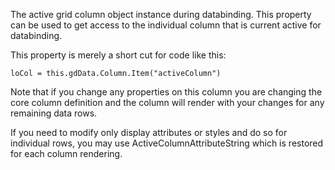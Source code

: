 ﻿The active grid column object instance during databinding. This property can be used to get access to the individual column that is current active for databinding.

This property is merely a short cut for code like this: 

```foxpro
loCol = this.gdData.Column.Item("activeColumn")
```

Note that if you change any properties on this column you are changing the core column definition and the column will render with your changes for any remaining data rows.

If you need to modify only display attributes or styles and do so for individual rows, you may use ActiveColumnAttributeString which is restored for each column rendering.